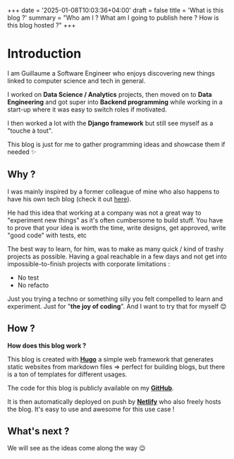 +++
date = '2025-01-08T10:03:36+04:00'
draft = false
title = 'What is this blog ?'
summary = "Who am I ? What am I going to publish here ? How is this blog hosted ?"
+++

# Introduction

I am Guillaume a Software Engineer who enjoys discovering new things linked to computer science and tech in general.

I worked on **Data Science / Analytics** projects, then moved on to **Data Engineering** and got super into **Backend programming**
while working in a start-up where it was easy to switch roles if motivated.

I then worked a lot with the **Django framework** but still see myself as a "touche à tout".

This blog is just for me to gather programming ideas and showcase them if needed :sparkles: 

## Why ?

I was mainly inspired by a former colleague of mine who also happens to have his own tech blog (check it out [here](https://tomforb.es/)).

He had this idea that working at a company was not a great way to "experiment new things" as it's often cumbersome to build stuff.
You have to prove that your idea is worth the time, write designs, get approved, write "good code" with tests, etc

The best way to learn, for him, was to make as many quick / kind of trashy projects as possible. 
Having a goal reachable in a few days and not get into impossible-to-finish projects with corporate limitations :
- No test
- No refacto

Just you trying a techno or something silly you felt compelled to learn and experiment. Just for "**the joy of coding**". And I want to try that for myself :blush:

## How ?

**How does this blog work ?**

This blog is created with [**Hugo**](https://gohugo.io/) a simple web framework that generates static websites from markdown files => 
perfect for building blogs, but there is a ton of templates for different usages.


The code for this blog is publicly available on my [**GitHub**](https://github.com/guillaumelgf/personal_blog).


It is then automatically deployed on push by [**Netlify**](https://www.netlify.com/) who also freely hosts the blog. It's easy to use and awesome for this use case !

## What's next ?

We will see as the ideas come along the way :wink: